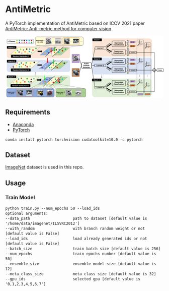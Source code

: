 # AntiMetric
A PyTorch implementation of AntiMetric based on ICCV 2021 paper [AntiMetric: Anti-metric method for computer vision]().

<div align="center">
  <img src="results/architecture.png"/>
</div>

## Requirements
- [Anaconda](https://www.anaconda.com/download/)
- [PyTorch](https://pytorch.org)
```
conda install pytorch torchvision cudatoolkit=10.0 -c pytorch
```

## Dataset
[ImageNet](http://image-net.org) dataset is used in this repo.

## Usage
### Train Model
```
python train.py --num_epochs 50 --load_ids
optional arguments:
--data_path                   path to dataset [default value is '/home/data/imagenet/ILSVRC2012']
--with_random                 with branch random weight or not [default value is False]
--load_ids                    load already generated ids or not [default value is False]
--batch_size                  train batch size [default value is 256]
--num_epochs                  train epochs number [default value is 50]
--ensemble_size               ensemble model size [default value is 12]
--meta_class_size             meta class size [default value is 32]
--gpu_ids                     selected gpu [default value is '0,1,2,3,4,5,6,7']
```
